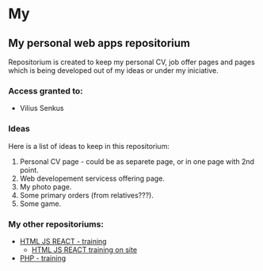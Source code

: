 # My
## My personal web apps repositorium

Repositorium is created to keep my personal CV, job offer pages and pages which is being developed out of my ideas or under my iniciative.

### Access granted to:
- Vilius Senkus


### Ideas
Here is a list of ideas to keep in this repositorium:
1. Personal CV page - could be as separete page, or in one page with 2nd point.
2. Web developement servicess offering page.
3. My photo page.
4. Some primary orders (from relatives???).
5. Some game.

### My other repositoriums:

+ [HTML JS REACT - training](https://github.com/ViliusSenkus/Prima)
  * [HTML JS REACT training on site](https://viliussenkus.github.io/Prima/)
+ [PHP - training](https://github.com/ViliusSenkus/PHP-training)

